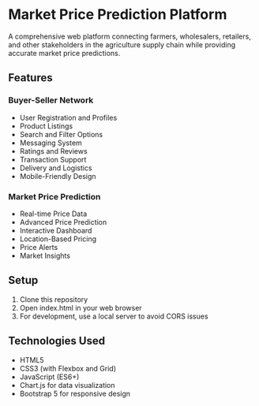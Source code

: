 # Market Price Prediction Platform

A comprehensive web platform connecting farmers, wholesalers, retailers, and other stakeholders in the agriculture supply chain while providing accurate market price predictions.

## Features

### Buyer-Seller Network
- User Registration and Profiles
- Product Listings
- Search and Filter Options
- Messaging System
- Ratings and Reviews
- Transaction Support
- Delivery and Logistics
- Mobile-Friendly Design

### Market Price Prediction
- Real-time Price Data
- Advanced Price Prediction
- Interactive Dashboard
- Location-Based Pricing
- Price Alerts
- Market Insights

## Setup

1. Clone this repository
2. Open index.html in your web browser
3. For development, use a local server to avoid CORS issues

## Technologies Used

- HTML5
- CSS3 (with Flexbox and Grid)
- JavaScript (ES6+)
- Chart.js for data visualization
- Bootstrap 5 for responsive design
